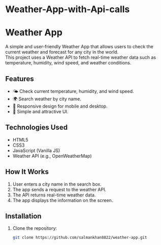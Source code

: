 # Weather-App-with-Api-calls
# Weather App

A simple and user-friendly Weather App that allows users to check the current weather and forecast for any city in the world.  
This project uses a Weather API to fetch real-time weather data such as temperature, humidity, wind speed, and weather conditions.

## Features
- 🌤 Check current temperature, humidity, and wind speed.
- 🌍 Search weather by city name.
- 📱 Responsive design for mobile and desktop.
- 🌈 Simple and attractive UI.

## Technologies Used
- HTML5
- CSS3
- JavaScript (Vanilla JS)
- Weather API (e.g., OpenWeatherMap)

## How It Works
1. User enters a city name in the search box.
2. The app sends a request to the weather API.
3. The API returns real-time weather data.
4. The app displays the information on the screen.

## Installation
1. Clone the repository:
   ```bash
   git clone https://github.com/salmankhan8822/weather-app.git

